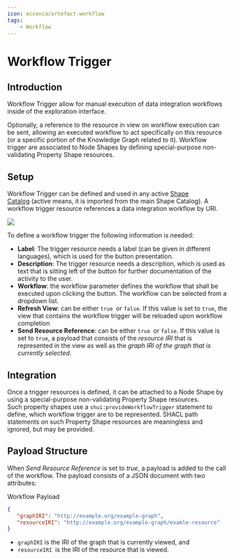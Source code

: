 ```yaml
---
icon: eccenca/artefact-workflow
tags:
    - Workflow
---
```

# Workflow Trigger

## Introduction

Workflow Trigger allow for manual execution of data integration workflows inside of the exploration interface.

Optionally, a reference to the resource in view on workflow execution can be sent, allowing an executed workflow to act specifically on this resource (or a specific portion of the Knowledge Graph related to it).
Workflow trigger are associated to Node Shapes by defining special-purpose non-validating Property Shape resources.

## Setup

Workflow Trigger can be defined and used in any active [Shape Catalog](../index.md) (active means, it is imported from the main Shape Catalog).
A workflow trigger resource references a data integration workflow by URI.

![](./create_new_workflow_trigger.png)

To define a workflow trigger the following information is needed:

-   **Label**: The trigger resource needs a label (can be given in different languages), which is used for the button presentation.
-   **Description**: The trigger resource needs a description, which is used as text that is sitting left of the button for further documentation of the activity to the user.
-   **Workflow**: the workflow parameter defines the workflow that shall be executed upon clicking the button. The workflow can be selected from a dropdown list.
-   **Refresh View**: can be either `true `or `false`*.* If this value is set to `true`, the view that contains the workflow trigger will be reloaded upon workflow completion
-   **Send Resource Reference**: can be either `true `or `false`. If this value is set to `true`, a payload that consists of the *resource IRI* that is represented in the view as well as the *graph IRI *of the graph that is currently selected*.*

## Integration

Once a trigger resources is defined, it can be attached to a Node Shape by using a special-purpose non-validating Property Shape resources.
Such property shapes use a `shui:provideWorkflowTrigger` statement to define, which workflow trigger are to be represented.
SHACL path statements on such Property Shape resources are meaningless and ignored, but may be provided.

## Payload Structure

When *Send Resource Reference* is set to *true*, a payload is added to the call of the workflow.
The payload consists of a JSON document with two attributes:

Workflow Payload

``` json
{
   "graphIRI": "http://example.org/example-graph",
   "resourceIRI": "http://example.org/example-graph/examle-resource"
}
```

- `graphIRI` is the IRI of the graph that is currently viewed, and
- `resourceIRI `is the IRI of the resource that is viewed.

